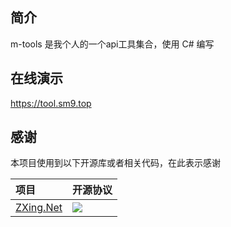 ﻿## 简介

m-tools 是我个人的一个api工具集合，使用 C# 编写

## 在线演示

https://tool.sm9.top

## 感谢

本项目使用到以下开源库或者相关代码，在此表示感谢

| 项目  | 开源协议  |
|:------|:----------|
| [ZXing.Net](https://github.com/micjahn/ZXing.Net) | [![](https://img.shields.io/hexpm/l/plug.svg)](https://www.apache.org/licenses/LICENSE-2.0) |
  